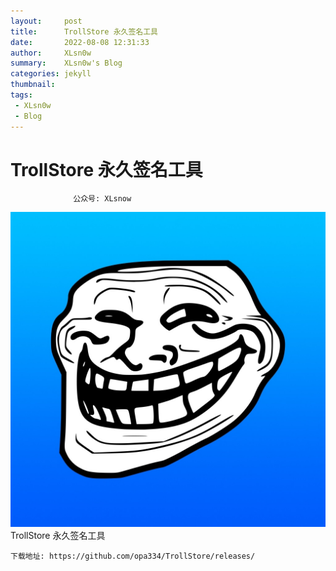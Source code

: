 ```yaml
---
layout:     post
title:      TrollStore 永久签名工具
date:       2022-08-08 12:31:33
author:     XLsn0w
summary:    XLsn0w's Blog
categories: jekyll
thumbnail:  
tags:
 - XLsn0w
 - Blog
---
```


# TrollStore 永久签名工具
``` 
              公众号: XLsnow
``` 

![](https://github.com/XLsn0w/XLsn0w.github.io/blob/master/Assets/TrollStore-Logo.jpg?raw=true)
TrollStore 永久签名工具
```
下载地址: https://github.com/opa334/TrollStore/releases/
```

[1]: https://xlsn0w.github.io
